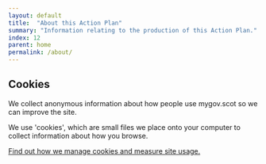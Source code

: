 ```yaml
---
layout: default
title:  "About this Action Plan"
summary: "Information relating to the production of this Action Plan."
index: 12
parent: home
permalink: /about/
---
```


## Cookies
We collect anonymous information about how people use mygov.scot so we can improve the site.

We use 'cookies', which are small files we place onto your computer to collect information about how you browse.

[Find out how we manage cookies and measure site usage.](/cookies/)
